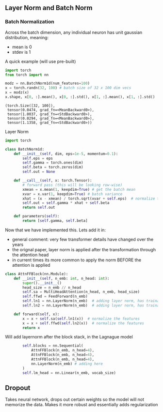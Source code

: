 ## Layer Norm and Batch Norm

### Batch Normalization

Across the batch dimension, any individual neuron has unit gaussian distribution, meaning:

- mean is 0
- stdev is 1

A quick example (will use pre-built)

```python
import torch
from torch import nn

modz = nn.BatchNorm1d(num_features=100)
x = torch.randn(32, 100) # batch size of 32 x 100 dim vecs
x = modz(x)
x.shape, x[0, :].mean(), x[0, :].std(), x[1, :].mean(), x[1, :].std()
```

```
(torch.Size([32, 100]),
 tensor(0.0474, grad_fn=<MeanBackward0>),
 tensor(1.0037, grad_fn=<StdBackward0>),
 tensor(0.0294, grad_fn=<MeanBackward0>),
 tensor(1.1358, grad_fn=<StdBackward0>))
```

Layer Norm

```python
import torch

class BatchNorm1d:
    def __init__(self, dim, eps=1e-5, momentum=0.1):
        self.eps = eps
        self.gamma = torch.ones(dim)
        self.beta = torch.zeros(dim)
        self.out = None

    def __call__(self, x: torch.Tensor):
        # forward pass (this will be looking row-wise)
        xmean = x.mean(1, keepdim=True) # get the batch mean
        xvar = x.var(1, keepdim=True) # batch variance
        xhat = (x - xmean) / torch.sqrt(xvar + self.eps)  # normalize to unit variance
        self.out = self.gamma * xhat + self.beta
        return self.out

    def parameters(self):
        return [self.gamma, self.beta]
```

Now that we have implemented this. Lets add it in:

- general comment: very few transformer details have changed over the years
- the orignal paper, layer norm is applied after the transformation through the attention head
- in current times its more common to apply the norm BEFORE the attention is applied


```python
class AttnFFBlock(nn.Module):
    def __init__(self, n_emb: int, n_head: int):
        super().__init__()
        head_size = n_emb // n_head
        self.sa = MultiHeadAttention(n_head, n_emb, head_size)
        self.ffwd = FeedForward(n_emb)
        self.ln1 = nn.LayerNorm(n_emb)  # adding layer norm, has trainable
        self.ln2 = nn.LayerNorm(n_emb)  # adding layer norm, has trainable

    def forward(self, x):
        x = x + self.sa(self.ln1(x))  # normalize the features
        x = x + self.ffwd(self.ln2(x))  # normalize the features
        return x
```

Will add layernorm after the block stack, in the Lagnague model

```python
        self.blocks = nn.Sequential(
            AttnFFBlock(n_emb, n_head=4),
            AttnFFBlock(n_emb, n_head=4),
            AttnFFBlock(n_emb, n_head=4),
            nn.LayerNorm(n_emb) # adding here
        )
        self.lm_head = nn.Linear(n_emb, vocab_size)
```

## Dropout

Takes neural network, drops out certain weights so the model will not memorize the data. Makes it more robust and essentially adds regularization

```
```
